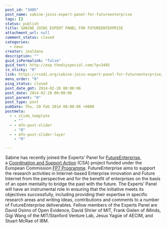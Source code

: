 ```yaml
---
post_id: "3485"
post_name: sabine-joins-expert-panel-for-futureenterprise
tags: []
status: publish
title: SABINE JOINS EXPERT PANEL FOR FUTUREENTERPRISE
attachment_url: null
comment_status: closed
categories:
  - news
creator: jealdana
description: ""
guid_isPermalink: "false"
guid_text: http://exp.thediyspecial.com/?p=3485
is_sticky: "0"
link: https://rcodi.org/sabine-joins-expert-panel-for-futureenterprise/
menu_order: "0"
ping_status: closed
post_date_gmt: 2014-02-20 00:00:06
post_date: 2014-02-20 00:00:06
post_parent: "0"
post_type: post
pubDate: Thu, 20 Feb 2014 00:00:06 +0000
postmeta:
  - - slide_template
    - ""
  - - mfn-post-slider
    - "0"
  - - mfn-post-slider-layer
    - "0"

---
```

Sabine has recently joined the Experts’ Panel for [FutureEnterprise](http://www.fines-cluster.eu/jm/Front-Page-News/futureenterprise-csa-kicked-off.html "Introducing the FutureEnterprise CSA"), a [Coordination and Support Action](http://ec.europa.eu/research/fp7/understanding/fp7inbrief/funding-schemes_en.html "Funding Schemes - EUROPA") (CSA) project funded under the European Commission [FP7 Programme](http://cordis.europa.eu/fp7/home_en.html "European Commission: CORDIS: FP7"). FutureEnterprise aims to support the research activities in Internet-based Enterprise innovation and Future Internet from the perspective and for the benefit of enterprises on the basis of an open mentality to bridge the past with the future. The Experts’ Panel will have an instrumental role in ensuring that the initiative meets its objectives successfully, including providing their expertise in specific research areas and writing ideas, contributions and comments to a number of FutureEnterprise deliverables. Fellow members of the Experts Panel are David Osimo of Open Evidence, David Shrier of MIT, Frank Gielen of iMinds, Gigi Wang of the MIT/Stanford Venture Lab, Jesus Yagüe of AECIM, and Stuart McRae of IBM.
